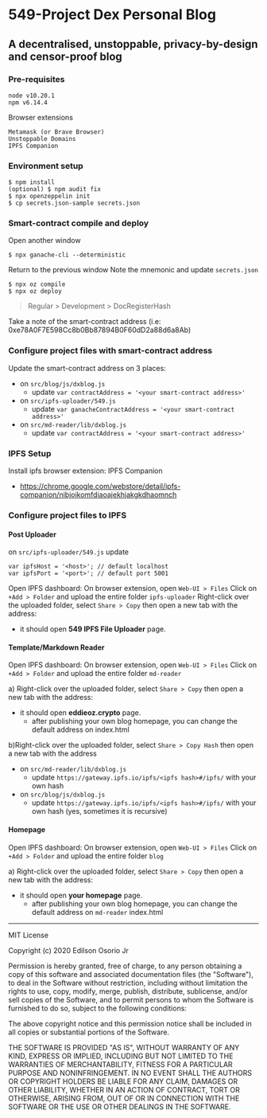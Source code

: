 
# 549-Project Dex Personal Blog
## A decentralised, unstoppable, privacy-by-design and censor-proof blog

### Pre-requisites

```
node v10.20.1 
npm v6.14.4
```

Browser extensions
```
Metamask (or Brave Browser)
Unstoppable Domains
IPFS Companion
```

###  Environment setup

```
$ npm install
(optional) $ npm audit fix 
$ npx openzeppelin init
$ cp secrets.json-sample secrets.json
```

### Smart-contract compile and deploy

Open another window
```
$ npx ganache-cli --deterministic
```
Return to the previous window
Note the mnemonic and update `secrets.json` 

```
$ npx oz compile
$ npx oz deploy
```
 > Regular > Development > DocRegisterHash
 
Take a note of the smart-contract address (i.e: 0xe78A0F7E598Cc8b0Bb87894B0F60dD2a88d6a8Ab)

### Configure project files with smart-contract address

Update the smart-contract address on 3 places: 

* on `src/blog/js/dxblog.js`
    * update `var contractAddress = '<your smart-contract address>'`
* on `src/ipfs-uploader/549.js`
    * update `var ganacheContractAddress = '<your smart-contract address>'` 
* on `src/md-reader/lib/dxblog.js`
    * update `var contractAddress = '<your smart-contract address>'`

### IPFS Setup

Install ipfs browser extension: IPFS Companion 
* https://chrome.google.com/webstore/detail/ipfs-companion/nibjojkomfdiaoajekhjakgkdhaomnch


### Configure project files to IPFS

#### Post Uploader
on `src/ipfs-uploader/549.js`
update 
```
var ipfsHost = '<host>'; // default localhost
var ipfsPort = '<port>'; // default port 5001
```

Open IPFS dashboard:
On browser extension, open `Web-UI > Files`
Click on `+Add > Folder` and upload the entire folder `ipfs-uploader` 
Right-click over the uploaded folder, select `Share > Copy` then open a new tab with the address:
* it should open **549 IPFS File Uploader** page.


#### Template/Markdown Reader

Open IPFS dashboard:
On browser extension, open `Web-UI > Files`
Click on `+Add > Folder` and upload the entire folder `md-reader` 

a) Right-click over the uploaded folder, select `Share > Copy` then open a new tab with the address:
* it should open **eddieoz.crypto** page.
	* after publishing your own blog homepage, you can change the default address on index.html

b)Right-click over the uploaded folder, select `Share > Copy Hash` then open a new tab with the address
* on `src/md-reader/lib/dxblog.js`
	* update `https://gateway.ipfs.io/ipfs/<ipfs hash>#/ipfs/` with your own hash
* on `src/blog/js/dxblog.js`
	* update `https://gateway.ipfs.io/ipfs/<ipfs hash>#/ipfs/` with your own hash
(yes, sometimes it is recursive)

#### Homepage

Open IPFS dashboard:
On browser extension, open `Web-UI > Files`
Click on `+Add > Folder` and upload the entire folder `blog` 

a) Right-click over the uploaded folder, select `Share > Copy` then open a new tab with the address:
* it should open **your homepage** page.
	* after publishing your own blog homepage, you can change the default address on `md-reader` index.html

---
MIT License

Copyright (c) 2020 Edilson Osorio Jr

Permission is hereby granted, free of charge, to any person obtaining a copy
of this software and associated documentation files (the "Software"), to deal
in the Software without restriction, including without limitation the rights
to use, copy, modify, merge, publish, distribute, sublicense, and/or sell
copies of the Software, and to permit persons to whom the Software is
furnished to do so, subject to the following conditions:

The above copyright notice and this permission notice shall be included in all
copies or substantial portions of the Software.

THE SOFTWARE IS PROVIDED "AS IS", WITHOUT WARRANTY OF ANY KIND, EXPRESS OR
IMPLIED, INCLUDING BUT NOT LIMITED TO THE WARRANTIES OF MERCHANTABILITY,
FITNESS FOR A PARTICULAR PURPOSE AND NONINFRINGEMENT. IN NO EVENT SHALL THE
AUTHORS OR COPYRIGHT HOLDERS BE LIABLE FOR ANY CLAIM, DAMAGES OR OTHER
LIABILITY, WHETHER IN AN ACTION OF CONTRACT, TORT OR OTHERWISE, ARISING FROM,
OUT OF OR IN CONNECTION WITH THE SOFTWARE OR THE USE OR OTHER DEALINGS IN THE
SOFTWARE.
